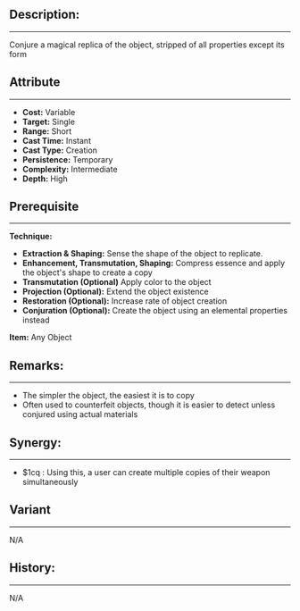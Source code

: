 ## Description:  
---  
Conjure a magical replica of the object, stripped of all properties except its form  
  
## Attribute  
___  
- __Cost:__ Variable  
- __Target:__ Single  
- __Range:__ Short  
- __Cast Time:__ Instant  
- __Cast Type:__ Creation  
- __Persistence:__ Temporary  
- __Complexity:__ Intermediate  
- __Depth:__ High  
  
## Prerequisite  
___  
  
__Technique:__  
  
- __Extraction & Shaping:__ Sense the shape of the object to replicate.  
- __Enhancement, Transmutation, Shaping:__ Compress essence and apply the object's shape to create a copy  
- __Transmutation (Optional)__ Apply color to the object  
- __Projection (Optional):__ Extend the object existence  
- __Restoration (Optional):__ Increase rate of object creation  
- __Conjuration (Optional):__ Create the object using an elemental properties instead  
  
__Item:__ Any Object  
  
## Remarks:  
___  
- The simpler the object, the easiest it is to copy  
- Often used to counterfeit objects, though it is easier to detect unless conjured using actual materials  
  
## Synergy:  
___  
- $1cq : Using this, a user can create multiple copies of their weapon simultaneously  
  
## Variant  
___  
N/A  
  
## History:  
___  
N/A